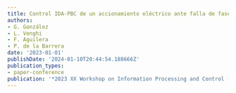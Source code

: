 ```yaml
---
title: Control IDA-PBC de un accionamiento eléctrico ante falla de fase abierta
authors:
- G. González
- L. Venghi
- F. Aguilera
- P. de la Barrera
date: '2023-01-01'
publishDate: '2024-01-10T20:44:54.188666Z'
publication_types:
- paper-conference
publication: '*2023 XX Workshop on Information Processing and Control (RPIC2023)*'
---
```

